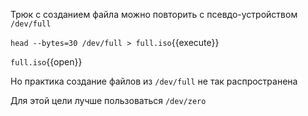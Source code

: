 Трюк с созданием файла можно повторить с псевдо-устройством `/dev/full`

`head --bytes=30 /dev/full > full.iso`{{execute}}

`full.iso`{{open}}

Но практика создание файлов из `/dev/full` не так распространена

Для этой цели лучше пользоваться `/dev/zero`
